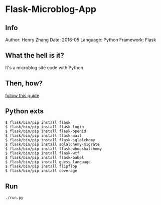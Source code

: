 # Flask-Microblog-App

## Info
Author: Henry Zhang
Date: 2016-05
Language: Python
Framework: Flask

## What the hell is it?
It's a microblog site code with Python

## Then, how?
[follow this guide](http://blog.miguelgrinberg.com/post/the-flask-mega-tutorial-part-i-hello-world)

## Python exts
```
$ flask/bin/pip install flask
$ flask/bin/pip install flask-login
$ flask/bin/pip install flask-openid
$ flask/bin/pip install flask-mail
$ flask/bin/pip install flask-sqlalchemy
$ flask/bin/pip install sqlalchemy-migrate
$ flask/bin/pip install flask-whooshalchemy
$ flask/bin/pip install flask-wtf
$ flask/bin/pip install flask-babel
$ flask/bin/pip install guess_language
$ flask/bin/pip install flipflop
$ flask/bin/pip install coverage
```

## Run
```
./run.py
```
